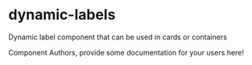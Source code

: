 dynamic-labels
===============================================
Dynamic label component that can be used in cards or containers

Component Authors, provide some documentation for your users here!